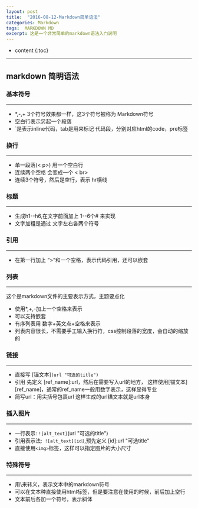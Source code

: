 ```yaml
---
layout: post
title:  "2016-08-12-Markdown简单语法"
categories: Markdown
tags:  MARKDOWN MD
excerpt: 这是一个非常简单的markdown语法入门说明
---
```


* content
{:toc}

---

## **markdown 简明语法**

### 基本符号
---
- *,-,+ 3个符号效果都一样，这3个符号被称为 Markdown符号
- 空白行表示另起一个段落
- `是表示inline代码，tab是用来标记 代码段，分别对应html的code，pre标签

### 换行
---
 - 单一段落(< p>) 用一个空白行
 - 连续两个空格 会变成一个 < br>
 - 连续3个符号，然后是空行，表示 hr横线

### 标题
---
- 生成h1--h6,在文字前面加上 1--6个# 来实现
- 文字加粗是通过 文字左右各两个符号

### 引用
---
 - 在第一行加上 “>”和一个空格，表示代码引用，还可以嵌套

### 列表
---
这个是markdown文件的主要表示方式，主题要点化

- 使用*,+,-加上一个空格来表示
- 可以支持嵌套
- 有序列表用 数字+英文点+空格来表示
- 列表内容很长，不需要手工输入换行符，css控制段落的宽度，会自动的缩放的

### 链接
---
 - 直接写 [锚文本]`(url "可选的title")`
 - 引用 先定义 [ref_name]:url，然后在需要写入url的地方， 这样使用[锚文本][ref_name]，通常的ref_name一般用数字表示，这样显得专业
 - 简写url：用尖括号包裹url 这样生成的url锚文本就是url本身

### 插入图片
---
 - 一行表示: `![alt_text]`(url "可选的title")
 - 引用表示法:` ![alt_text][id]`,预先定义 [id]:url "可选title"
 - 直接使用`<img>`标签，这样可以指定图片的大小尺寸

### 特殊符号
---
 - 用\来转义，表示文本中的markdown符号
 - 可以在文本种直接使用html标签，但是要注意在使用的时候，前后加上空行
 - 文本前后各加一个符号，表示斜体
